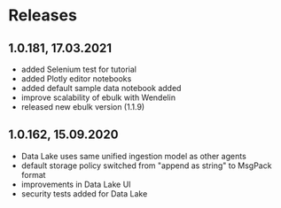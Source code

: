 Releases
===
1.0.181, 17.03.2021
---
  - added Selenium test for tutorial 
  - added Plotly editor notebooks
  - added default sample data notebook added
  - improve scalability of ebulk with Wendelin  
  - released new ebulk version (1.1.9) 

  

1.0.162, 15.09.2020
---
  - Data Lake uses same unified ingestion model as other agents
  - default storage policy switched from "append as string" to MsgPack format
  - improvements in Data Lake UI
  - security tests added for Data Lake
